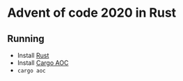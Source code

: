 # Advent of code 2020 in Rust

## Running

* Install [Rust](https://www.rust-lang.org/tools/install) 
* Install [Cargo AOC](https://github.com/gobanos/cargo-aoc) 
* `cargo aoc`